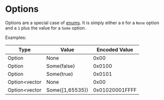 # Options

Options are a special case of [enums](enums.md). It is simply either a `0` for a `None` option and a `1` plus the value
for a `Some` option.

Examples:

| Type               | Value           | Encoded Value  |
|--------------------|-----------------|----------------|
| Option<bool>       | None            | 0x00           |
| Option<bool>       | Some(false)     | 0x0100         |
| Option<bool>       | Some(true)      | 0x0101         |
| Option<vector<u16> | None            | 0x00           |
| Option<vector<u16> | Some([1,65535)) | 0x01020001FFFF |